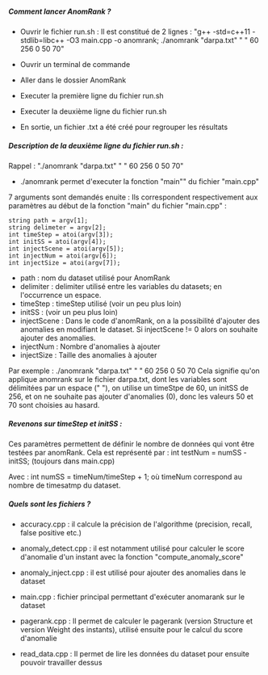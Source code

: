 
##### Comment lancer AnomRank ? #####

- Ouvrir le fichier run.sh : 
    Il est constitué de 2 lignes : 
      "g++ -std=c++11 -stdlib=libc++ -O3 main.cpp -o anomrank;
       ./anomrank "darpa.txt" " " 60 256 0 50 70"
       
- Ouvrir un terminal de commande 
- Aller dans le dossier AnomRank
- Executer la première ligne du fichier run.sh
- Executer la deuxième ligne du fichier run.sh

- En sortie, un fichier .txt a été créé pour regrouper les résultats




##### Description de la deuxième ligne du fichier run.sh : #####

Rappel : "./anomrank "darpa.txt" " " 60 256 0 50 70"

- ./anomrank permet d'executer la fonction "main"" du fichier "main.cpp" 

7 arguments sont demandés enuite : 
Ils correspondent respectivement aux paramètres au début de la fonction "main" 
du fichier "main.cpp" : 

    string path = argv[1];
    string delimeter = argv[2];
    int timeStep = atoi(argv[3]);
    int initSS = atoi(argv[4]);
    int injectScene = atoi(argv[5]);
    int injectNum = atoi(argv[6]);
    int injectSize = atoi(argv[7]);
    
- path : nom du dataset utilisé pour AnomRank 
- delimiter : delimiter utilisé entre les variables du datasets; 
  en l'occurrence un espace. 
- timeStep : timeStep utilisé (voir un peu plus loin)
- initSS : (voir un peu plus loin)
- injectScene : Dans le code d'anomRank, on a la possibilité d'ajouter des 
  anomalies en modifiant le dataset. Si injectScene != 0 alors on souhaite 
  ajouter des anomalies.
- injectNum : Nombre d'anomalies à ajouter
- injectSize : Taille des anomalies à ajouter

Par exemple : ./anomrank "darpa.txt" " " 60 256 0 50 70
Cela signifie qu'on applique anomrank sur le fichier darpa.txt, 
dont les variables sont délimitées par un espace (" "),
on utilise un timeStpe de 60,
un initSS de 256,
et on ne souhaite pas ajouter d'anomalies (0),
donc les valeurs 50 et 70 sont choisies au hasard.




##### Revenons sur timeStep et initSS : #####

Ces paramètres permettent de définir le nombre de données qui vont être testées 
par anomRank.
Cela est représenté par : int testNum = numSS - initSS; (toujours dans main.cpp)

Avec :
  int numSS = timeNum/timeStep + 1; 
  où timeNum correspond au nombre de timesatmp du dataset.
  




##### Quels sont les fichiers ? #####

- accuracy.cpp : il calcule la précision de l'algorithme (precision, recall, 
  false positive etc.)

- anomaly_detect.cpp : il est notamment utilisé pour calculer le score d'anomalie
  d'un instant avec la fonction "compute_anomaly_score"
  
- anomaly_inject.cpp : il est utilisé pour ajouter des anomalies dans le dataset

- main.cpp : fichier principal permettant d'exécuter anomarank sur le dataset

- pagerank.cpp : Il permet de calculer le pagerank (version Structure et version
  Weight des instants), utilisé ensuite pour le calcul du score d'anomalie
  
- read_data.cpp : Il permet de lire les données du dataset pour ensuite 
  pouvoir travailler dessus


